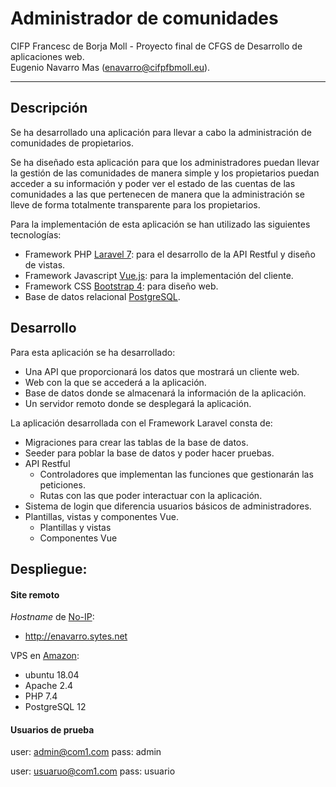 # Administrador de comunidades

CIFP Francesc de Borja Moll - Proyecto final de CFGS de Desarrollo de aplicaciones web.   
Eugenio Navarro Mas (enavarro@cifpfbmoll.eu).   

---

## Descripción

Se ha desarrollado una aplicación para llevar a cabo la administración de comunidades de propietarios.

Se ha diseñado esta aplicación para que los administradores puedan llevar la gestión de las comunidades de manera simple y los propietarios puedan acceder a su información y poder ver el estado de las cuentas de las comunidades a las que pertenecen de manera que la administración se lleve de forma totalmente transparente para los propietarios.

Para la implementación de esta aplicación se han utilizado las siguientes tecnologías:
- Framework PHP [Laravel 7](https://laravel.com/): para el desarrollo de la API Restful y diseño de vistas.
- Framework Javascript [Vue.js](https://vuejs.org/): para la implementación del cliente.
- Framework CSS [Bootstrap 4](https://getbootstrap.com/): para diseño web.
- Base de datos relacional [PostgreSQL](https://www.postgresql.org/).

## Desarrollo

Para esta aplicación se ha desarrollado:
- Una API que proporcionará los datos que mostrará un cliente web.
- Web con la que se accederá a la aplicación.
- Base de datos donde se almacenará la información de la aplicación.
- Un servidor remoto donde se desplegará la aplicación.

La aplicación desarrollada con el Framework Laravel consta de:
- Migraciones para crear las tablas de la base de datos.
- Seeder para poblar la base de datos y poder hacer pruebas.
- API Restful
    - Controladores que implementan las funciones que gestionarán las peticiones.
    - Rutas con las que poder interactuar con la aplicación.
- Sistema de login que diferencia usuarios básicos de administradores.
- Plantillas, vistas y componentes Vue.
    - Plantillas y vistas
    - Componentes Vue


## Despliegue:

#### Site remoto

*Hostname* de [No-IP](https://www.noip.com/):
- http://enavarro.sytes.net

VPS en [Amazon](https://aws.amazon.com/es/): 
- ubuntu 18.04
- Apache 2.4
- PHP 7.4
- PostgreSQL 12 

#### Usuarios de prueba

user: admin@com1.com 
pass: admin 

user: usuaruo@com1.com
pass: usuario



